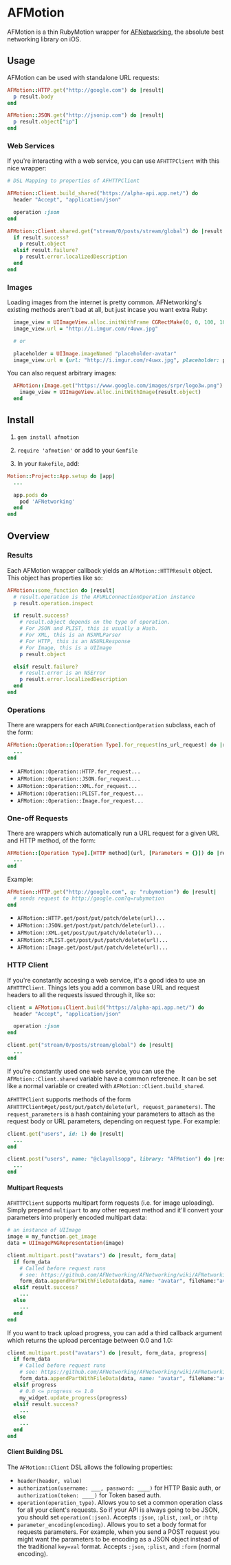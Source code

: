 # AFMotion

AFMotion is a thin RubyMotion wrapper for [AFNetworking](https://github.com/AFNetworking/AFNetworking), the absolute best networking library on iOS.

## Usage

AFMotion can be used with standalone URL requests:

```ruby
AFMotion::HTTP.get("http://google.com") do |result|
  p result.body
end

AFMotion::JSON.get("http://jsonip.com") do |result|
  p result.object["ip"]
end
```

### Web Services

If you're interacting with a web service, you can use `AFHTTPClient` with this nice wrapper:

```ruby
# DSL Mapping to properties of AFHTTPClient

AFMotion::Client.build_shared("https://alpha-api.app.net/") do
  header "Accept", "application/json"

  operation :json
end

AFMotion::Client.shared.get("stream/0/posts/stream/global") do |result|
  if result.success?
    p result.object
  elsif result.failure?
    p result.error.localizedDescription
  end
end
```

### Images

Loading images from the internet is pretty common. AFNetworking's existing methods aren't bad at all, but just incase you want extra Ruby:

```ruby
  image_view = UIImageView.alloc.initWithFrame CGRectMake(0, 0, 100, 100)
  image_view.url = "http://i.imgur.com/r4uwx.jpg"

  # or

  placeholder = UIImage.imageNamed "placeholder-avatar"
  image_view.url = {url: "http://i.imgur.com/r4uwx.jpg", placeholder: placeholder}
```

You can also request arbitrary images:

```ruby
  AFMotion::Image.get("https://www.google.com/images/srpr/logo3w.png") do |result|
    image_view = UIImageView.alloc.initWithImage(result.object)
  end
```

## Install

1. `gem install afmotion`

2. `require 'afmotion'` or add to your `Gemfile`

3. In your `Rakefile`, add:

```ruby
Motion::Project::App.setup do |app|
  ...

  app.pods do
    pod 'AFNetworking'
  end
end
```

## Overview

### Results

Each AFMotion wrapper callback yields an `AFMotion::HTTPResult` object. This object has properties like so:

```ruby
AFMotion::some_function do |result|
  # result.operation is the AFURLConnectionOperation instance
  p result.operation.inspect

  if result.success?
    # result.object depends on the type of operation.
    # For JSON and PLIST, this is usually a Hash.
    # For XML, this is an NSXMLParser
    # For HTTP, this is an NSURLResponse
    # For Image, this is a UIImage
    p result.object

  elsif result.failure?
    # result.error is an NSError
    p result.error.localizedDescription
  end
end
```

### Operations

There are wrappers for each `AFURLConnectionOperation` subclass, each of the form:

```ruby
AFMotion::Operation::[Operation Type].for_request(ns_url_request) do |result|
  ...
end
```

- `AFMotion::Operation::HTTP.for_request...`
- `AFMotion::Operation::JSON.for_request...`
- `AFMotion::Operation::XML.for_request...`
- `AFMotion::Operation::PLIST.for_request...`
- `AFMotion::Operation::Image.for_request...`

### One-off Requests

There are wrappers which automatically run a URL request for a given URL and HTTP method, of the form:

```ruby
AFMotion::[Operation Type].[HTTP method](url, [Parameters = {}]) do |result|
  ...
end
```

Example:

```ruby
AFMotion::HTTP.get("http://google.com", q: "rubymotion") do |result|
  # sends request to http://google.com?q=rubymotion
end
```

- `AFMotion::HTTP.get/post/put/patch/delete(url)...`
- `AFMotion::JSON.get/post/put/patch/delete(url)...`
- `AFMotion::XML.get/post/put/patch/delete(url)...`
- `AFMotion::PLIST.get/post/put/patch/delete(url)...`
- `AFMotion::Image.get/post/put/patch/delete(url)...`

### HTTP Client

If you're constantly accesing a web service, it's a good idea to use an `AFHTTPClient`. Things lets you add a common base URL and request headers to all the requests issued through it, like so:

```ruby
client = AFMotion::Client.build("https://alpha-api.app.net/") do
  header "Accept", "application/json"

  operation :json
end

client.get("stream/0/posts/stream/global") do |result|
  ...
end
```

If you're constantly used one web service, you can use the `AFMotion::Client.shared` variable have a common reference. It can be set like a normal variable or created with `AFMotion::Client.build_shared`.

`AFHTTPClient` supports methods of the form `AFHTTPClient#get/post/put/patch/delete(url, request_parameters)`. The `request_parameters` is a hash containing your parameters to attach as the request body or URL parameters, depending on request type. For example:

```ruby
client.get("users", id: 1) do |result|
  ...
end

client.post("users", name: "@clayallsopp", library: "AFMotion") do |result|
  ...
end
```

#### Multipart Requests

`AFHTTPClient` supports multipart form requests (i.e. for image uploading). Simply prepend `multipart` to any other request method and it'll convert your parameters into properly encoded multipart data:

```ruby
# an instance of UIImage
image = my_function.get_image
data = UIImagePNGRepresentation(image)

client.multipart.post("avatars") do |result, form_data|
  if form_data
    # Called before request runs
    # see: https://github.com/AFNetworking/AFNetworking/wiki/AFNetworking-FAQ
    form_data.appendPartWithFileData(data, name: "avatar", fileName:"avatar.png", mimeType: "image/png")
  elsif result.success?
    ...
  else
    ...
  end
end
```

If you want to track upload progress, you can add a third callback argument which returns the upload percentage between 0.0 and 1.0:

```ruby
client.multipart.post("avatars") do |result, form_data, progress|
  if form_data
    # Called before request runs
    # see: https://github.com/AFNetworking/AFNetworking/wiki/AFNetworking-FAQ
    form_data.appendPartWithFileData(data, name: "avatar", fileName:"avatar.png", mimeType: "image/png")
  elsif progress
    # 0.0 <= progress <= 1.0
    my_widget.update_progress(progress)
  elsif result.success?
    ...
  else
    ...
  end
end
```

#### Client Building DSL

The `AFMotion::Client` DSL allows the following properties:

- `header(header, value)`
- `authorization(username: ___, password: ____)` for HTTP Basic auth, or `authorization(token: ____)` for Token based auth.
- `operation(operation_type)`. Allows you to set a common operation class for all your client's requests. So if your API is always going to be JSON, you should set `operation(:json)`. Accepts `:json`, `:plist`, `:xml`, or `:http`
- `parameter_encoding(encoding)`. Allows you to set a body format for requests parameters. For example, when you send a POST request you might want the parameters to be encoding as a JSON object instead of the traditional `key=val` format. Accepts `:json`, `:plist`, and `:form` (normal encoding).
